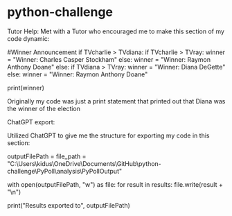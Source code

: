 # python-challenge

Tutor Help: 
Met with a Tutor who encouraged me to make this section of my code dynamic:

#Winner Announcement 
if TVcharlie > TVdiana:
    if TVcharlie > TVray:
        winner = "Winner: Charles Casper Stockham"
    else:
        winner = "Winner: Raymon Anthony Doane"
else: 
    if TVdiana > TVray:
        winner = "Winner: Diana DeGette"
    else:
        winner = "Winner: Raymon Anthony Doane"

print(winner)

Originally my code was just a print statement that printed out that Diana was the winner of the election 

ChatGPT export: 

Utilized ChatGPT to give me the structure for exporting my code in this section: 

outputFilePath = file_path = "C:\\Users\\kidus\\OneDrive\\Documents\\GitHub\\python-challenge\\PyPoll\\analysis\\PyPollOutput"

with open(outputFilePath, "w") as file:
    for result in results:
        file.write(result + "\n")

print("Results exported to", outputFilePath)

